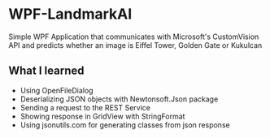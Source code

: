 # WPF-LandmarkAI
Simple WPF Application that communicates with Microsoft's CustomVision API and predicts whether an image is Eiffel Tower, Golden Gate or Kukulcan 
## What I learned
- Using OpenFileDialog
- Deserializing JSON objects with Newtonsoft.Json package
- Sending a request to the REST Service
- Showing response in GridView with StringFormat
- Using jsonutils.com for generating classes from json response
